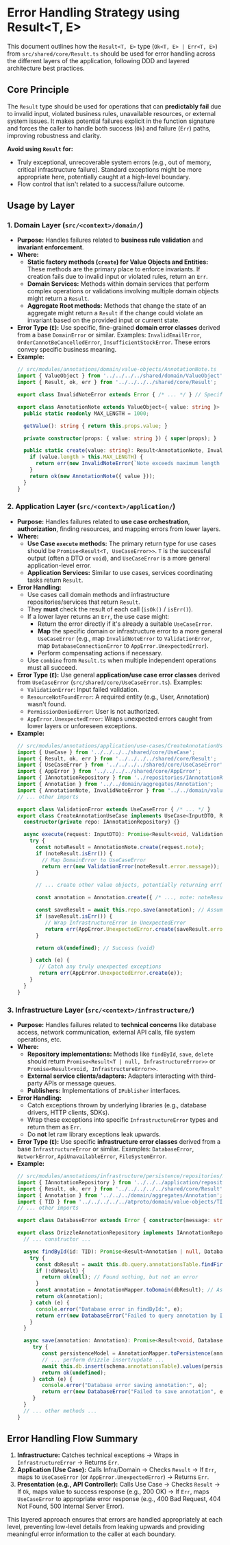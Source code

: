 # Error Handling Strategy using Result<T, E>

This document outlines how the `Result<T, E>` type (`Ok<T, E> | Err<T, E>`) from `src/shared/core/Result.ts` should be used for error handling across the different layers of the application, following DDD and layered architecture best practices.

## Core Principle

The `Result` type should be used for operations that can **predictably fail** due to invalid input, violated business rules, unavailable resources, or external system issues. It makes potential failures explicit in the function signature and forces the caller to handle both success (`Ok`) and failure (`Err`) paths, improving robustness and clarity.

**Avoid using `Result` for:**

*   Truly exceptional, unrecoverable system errors (e.g., out of memory, critical infrastructure failure). Standard exceptions might be more appropriate here, potentially caught at a high-level boundary.
*   Flow control that isn't related to a success/failure outcome.

## Usage by Layer

### 1. Domain Layer (`src/<context>/domain/`)

*   **Purpose:** Handles failures related to **business rule validation** and **invariant enforcement**.
*   **Where:**
    *   **Static factory methods (`create`) for Value Objects and Entities:** These methods are the primary place to enforce invariants. If creation fails due to invalid input or violated rules, return an `Err`.
    *   **Domain Services:** Methods within domain services that perform complex operations or validations involving multiple domain objects might return a `Result`.
    *   **Aggregate Root methods:** Methods that change the state of an aggregate might return a `Result` if the change could violate an invariant based on the provided input or current state.
*   **Error Type (`E`):** Use specific, fine-grained **domain error classes** derived from a base `DomainError` or similar. Examples: `InvalidEmailError`, `OrderCannotBeCancelledError`, `InsufficientStockError`. These errors convey specific business meaning.
*   **Example:**
    ```typescript
    // src/modules/annotations/domain/value-objects/AnnotationNote.ts
    import { ValueObject } from '../../../../shared/domain/ValueObject';
    import { Result, ok, err } from '../../../../shared/core/Result';

    export class InvalidNoteError extends Error { /* ... */ } // Specific Domain Error

    export class AnnotationNote extends ValueObject<{ value: string }> {
      public static readonly MAX_LENGTH = 1000;

      getValue(): string { return this.props.value; }

      private constructor(props: { value: string }) { super(props); }

      public static create(value: string): Result<AnnotationNote, InvalidNoteError> {
        if (value.length > this.MAX_LENGTH) {
          return err(new InvalidNoteError(`Note exceeds maximum length of ${this.MAX_LENGTH}`));
        }
        return ok(new AnnotationNote({ value }));
      }
    }
    ```

### 2. Application Layer (`src/<context>/application/`)

*   **Purpose:** Handles failures related to **use case orchestration**, **authorization**, finding resources, and mapping errors from lower layers.
*   **Where:**
    *   **Use Case `execute` methods:** The primary return type for use cases should be `Promise<Result<T, UseCaseError>>`. `T` is the successful output (often a DTO or `void`), and `UseCaseError` is a more general application-level error.
    *   **Application Services:** Similar to use cases, services coordinating tasks return `Result`.
*   **Error Handling:**
    *   Use cases call domain methods and infrastructure repositories/services that return `Result`.
    *   They **must** check the result of each call (`isOk()` / `isErr()`).
    *   If a lower layer returns an `Err`, the use case might:
        *   Return the error directly if it's already a suitable `UseCaseError`.
        *   **Map** the specific domain or infrastructure error to a more general `UseCaseError` (e.g., map `InvalidNoteError` to `ValidationError`, map `DatabaseConnectionError` to `AppError.UnexpectedError`).
        *   Perform compensating actions if necessary.
    *   Use `combine` from `Result.ts` when multiple independent operations must all succeed.
*   **Error Type (`E`):** Use general **application/use case error classes** derived from `UseCaseError` (`src/shared/core/UseCaseError.ts`). Examples:
    *   `ValidationError`: Input failed validation.
    *   `ResourceNotFoundError`: A required entity (e.g., User, Annotation) wasn't found.
    *   `PermissionDeniedError`: User is not authorized.
    *   `AppError.UnexpectedError`: Wraps unexpected errors caught from lower layers or unforeseen exceptions.
*   **Example:**
    ```typescript
    // src/modules/annotations/application/use-cases/CreateAnnotationUseCase.ts
    import { UseCase } from '../../../../shared/core/UseCase';
    import { Result, ok, err } from '../../../../shared/core/Result';
    import { UseCaseError } from '../../../../shared/core/UseCaseError';
    import { AppError } from '../../../../shared/core/AppError';
    import { IAnnotationRepository } from '../repositories/IAnnotationRepository';
    import { Annotation } from '../../domain/aggregates/Annotation';
    import { AnnotationNote, InvalidNoteError } from '../../domain/value-objects/AnnotationNote';
    // ... other imports

    export class ValidationError extends UseCaseError { /* ... */ }
    export class CreateAnnotationUseCase implements UseCase<InputDTO, Result<void, ValidationError | AppError.UnexpectedError>> {
      constructor(private repo: IAnnotationRepository) {}

      async execute(request: InputDTO): Promise<Result<void, ValidationError | AppError.UnexpectedError>> {
        try {
          const noteResult = AnnotationNote.create(request.note);
          if (noteResult.isErr()) {
            // Map DomainError to UseCaseError
            return err(new ValidationError(noteResult.error.message));
          }

          // ... create other value objects, potentially returning err(...) on failure ...

          const annotation = Annotation.create({ /* ..., note: noteResult.value, ... */ }); // Assuming Annotation.create doesn't return Result here

          const saveResult = await this.repo.save(annotation); // Assuming repo.save returns Result<void, InfrastructureError>
          if (saveResult.isErr()) {
             // Wrap InfrastructureError in UnexpectedError
             return err(AppError.UnexpectedError.create(saveResult.error));
          }

          return ok(undefined); // Success (void)

        } catch (e) {
           // Catch any truly unexpected exceptions
           return err(AppError.UnexpectedError.create(e));
        }
      }
    }
    ```

### 3. Infrastructure Layer (`src/<context>/infrastructure/`)

*   **Purpose:** Handles failures related to **technical concerns** like database access, network communication, external API calls, file system operations, etc.
*   **Where:**
    *   **Repository implementations:** Methods like `findById`, `save`, `delete` should return `Promise<Result<T | null, InfrastructureError>>` or `Promise<Result<void, InfrastructureError>>`.
    *   **External service clients/adapters:** Adapters interacting with third-party APIs or message queues.
    *   **Publishers:** Implementations of `IPublisher` interfaces.
*   **Error Handling:**
    *   Catch exceptions thrown by underlying libraries (e.g., database drivers, HTTP clients, SDKs).
    *   Wrap these exceptions into specific `InfrastructureError` types and return them as `Err`.
    *   Do **not** let raw library exceptions leak upwards.
*   **Error Type (`E`):** Use specific **infrastructure error classes** derived from a base `InfrastructureError` or similar. Examples: `DatabaseError`, `NetworkError`, `ApiUnavailableError`, `FileSystemError`.
*   **Example:**
    ```typescript
    // src/modules/annotations/infrastructure/persistence/repositories/DrizzleAnnotationRepository.ts
    import { IAnnotationRepository } from '../../../application/repositories/IAnnotationRepository';
    import { Result, ok, err } from '../../../../../shared/core/Result';
    import { Annotation } from '../../../domain/aggregates/Annotation';
    import { TID } from '../../../../../atproto/domain/value-objects/TID';
    // ... other imports

    export class DatabaseError extends Error { constructor(message: string, cause?: Error) { super(message); this.cause = cause; } } // Infrastructure Error

    export class DrizzleAnnotationRepository implements IAnnotationRepository {
      // ... constructor ...

      async findById(id: TID): Promise<Result<Annotation | null, DatabaseError>> {
        try {
          const dbResult = await this.db.query.annotationsTable.findFirst({ where: eq(schema.annotationsTable.id, id.toString()) });
          if (!dbResult) {
            return ok(null); // Found nothing, but not an error
          }
          const annotation = AnnotationMapper.toDomain(dbResult); // Assuming a mapper
          return ok(annotation);
        } catch (e) {
          console.error("Database error in findById:", e);
          return err(new DatabaseError("Failed to query annotation by ID", e instanceof Error ? e : undefined));
        }
      }

      async save(annotation: Annotation): Promise<Result<void, DatabaseError>> {
         try {
            const persistenceModel = AnnotationMapper.toPersistence(annotation);
            // ... perform drizzle insert/update ...
            await this.db.insert(schema.annotationsTable).values(persistenceModel).onConflictDoUpdate(/* ... */);
            return ok(undefined);
         } catch (e) {
            console.error("Database error saving annotation:", e);
            return err(new DatabaseError("Failed to save annotation", e instanceof Error ? e : undefined));
         }
      }
      // ... other methods ...
    }
    ```

## Error Handling Flow Summary

1.  **Infrastructure:** Catches technical exceptions -> Wraps in `InfrastructureError` -> Returns `Err`.
2.  **Application (Use Case):** Calls Infra/Domain -> Checks `Result` -> If `Err`, maps to `UseCaseError` (or `AppError.UnexpectedError`) -> Returns `Err`.
3.  **Presentation (e.g., API Controller):** Calls Use Case -> Checks `Result` -> If `Ok`, maps value to success response (e.g., 200 OK) -> If `Err`, maps `UseCaseError` to appropriate error response (e.g., 400 Bad Request, 404 Not Found, 500 Internal Server Error).

This layered approach ensures that errors are handled appropriately at each level, preventing low-level details from leaking upwards and providing meaningful error information to the caller at each boundary.
